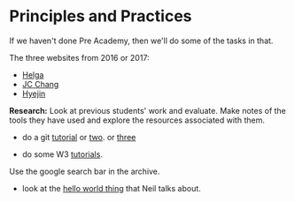 # Principles and Practices

If we haven't done Pre Academy, then we'll do some of the tasks in that.

The three websites from 2016 or 2017:
- [Helga](http://fabacademy.org/archives/2015/eu/students/hauksdottir.sigridur_helga/index.html) 
- [JC Chang](http://archive.fabacademy.org/archives/2016/fablabtaipei/students/184/#portfolio)
- [Hyejin](http://archive.fabacademy.org/archives/2017/fablabseoul/students/351/)

**Research:** Look at previous students' work and evaluate. Make notes of the tools they have used and explore the resources associated with them. 

- do a git [tutorial](https://try.github.io/levels/1/challenges/1) or [two](http://learngitbranching.js.org/). or [three](https://www.datacamp.com/courses/introduction-to-git-for-data-science)

- do some W3 [tutorials](https://www.w3schools.com/). 

Use the google search bar in the archive. 

- look at the [hello world thing](https://helloworldcollection.github.io/) that Neil talks about.